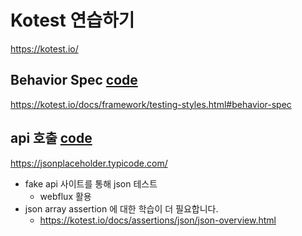 # Kotest 연습하기

https://kotest.io/

## Behavior Spec [code](https://github.com/Hyune-s-lab/sample-kotest/blob/main/src/test/kotlin/com/hyune/samplekotest/sample/SimpleBehaviorSpecTest.kt)

https://kotest.io/docs/framework/testing-styles.html#behavior-spec

## api 호출 [code](https://github.com/Hyune-s-lab/sample-kotest/blob/main/src/test/kotlin/com/hyune/samplekotest/sample/FakeApiRequestTest.kt)

https://jsonplaceholder.typicode.com/

- fake api 사이트를 통해 json 테스트
    - webflux 활용
- json array assertion 에 대한 학습이 더 필요합니다.
    - https://kotest.io/docs/assertions/json/json-overview.html
